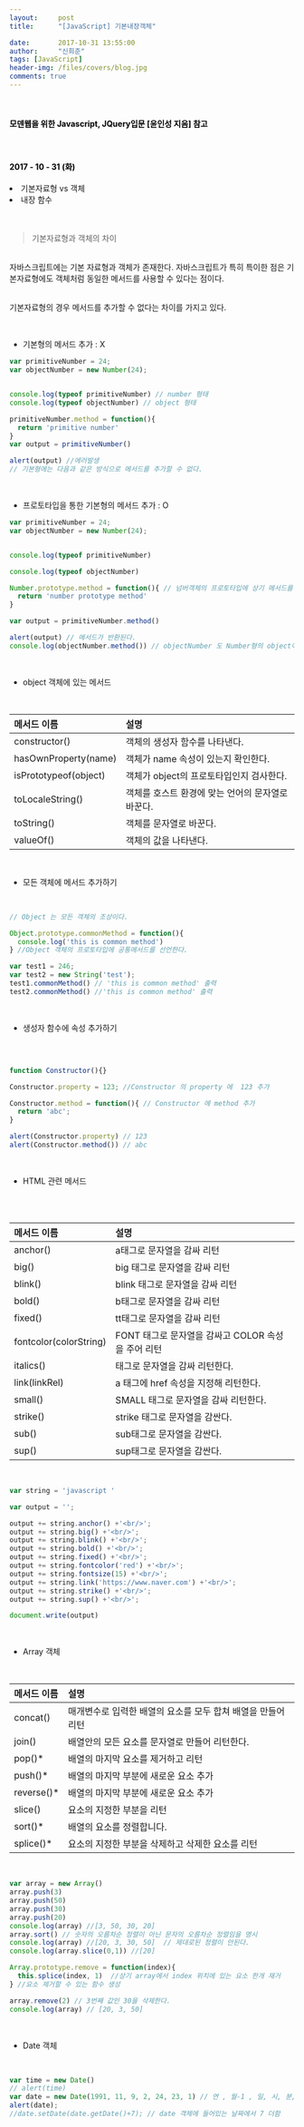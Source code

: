 ```yaml
---
layout:     post
title:      "[JavaScript] 기본내장객체"

date:       2017-10-31 13:55:00
author:     "신희준"
tags: [JavaScript]
header-img: /files/covers/blog.jpg
comments: true
---
```


<head>
 <meta property="og:type" content="website">
 <meta property="og:title" content="JavaScript 기본 내장 객체">
 <meta property="og:description" content="JavaScript 기본 내장 객체">
 <meta property="og:url" content="http://shj7242.github.io/2017/10/31/JavaScript7/">

 <meta name="twitter:card" content="summary">
  <meta name="twitter:title" content="JavaScript 기본 내장 객체">
  <meta name="twitter:description" content="JavaScript 기본 내장 객체">
  <meta name="FACEBOOK:domain" content="http://shj7242.github.io/2017/10/31/JavaScript7/">
  <meta name="facebook:card" content="summary">
   <meta name="facebook:title" content="JavaScript 기본 내장 객체">
   <meta name="facebook:description" content="JavaScript 기본 내장 객체">
   <meta name="facebook:domain" content="http://shj7242.github.io/2017/10/31/JavaScript7/">


 </head>

<br>
<H4 style ="font-weight:bold; color:black;"> 모덴웹을 위한 Javascript, JQuery입문 [윤인성 지음] 참고</H4>
<br>
<H4 style ="font-weight:bold; color : black">2017 - 10 - 31 (화)</H4>
<li>기본자료형 vs 객체</li>
<li>내장 함수</li>

<br>
<br>


> 기본자료형과 객체의 차이

<br>
자바스크립트에는 기본 자료형과 객체가 존재한다. 자바스크립트가 특히 특이한 점은 기본자료형에도 객체처럼 동일한 메서드를 사용할 수 있다는 점이다. <br><br>

기본자료형의 경우 메서드를 추가할 수 없다는 차이를 가지고 있다.

<br>

* 기본형의 메서드 추가 : X

~~~javascript
var primitiveNumber = 24;
var objectNumber = new Number(24);


console.log(typeof primitiveNumber) // number 형태
console.log(typeof objectNumber) // object 형태

primitiveNumber.method = function(){
  return 'primitive number'
}
var output = primitiveNumber()

alert(output) //에러발생
// 기본형에는 다음과 같은 방식으로 메서드를 추가할 수 없다.
~~~

<br>

* 프로토타입을 통한 기본형의 메서드 추가 : O

~~~javascript
var primitiveNumber = 24;
var objectNumber = new Number(24);


console.log(typeof primitiveNumber)

console.log(typeof objectNumber)

Number.prototype.method = function(){ // 넘버객체의 프로토타입에 상기 메서드를 추가한다.
  return 'number prototype method'
}

var output = primitiveNumber.method()

alert(output) // 메서드가 반환된다.
console.log(objectNumber.method()) // objectNumber 도 Number형의 object이므로 상기 메서드를 사용가능
~~~

<br>

* object 객체에 있는 메서드

<br>

| 메서드 이름 |  설명  |
|:--------|:--------|
| constructor() | 객체의 생성자 함수를 나타낸다. |
| hasOwnProperty(name) | 객체가 name 속성이 있는지 확인한다. |
| isPrototypeof(object) | 객체가 object의 프로토타입인지 검사한다. |
| toLocaleString() | 객체를 호스트 환경에 맞는 언어의 문자열로 바꾼다.  |
| toString() | 객체를 문자열로 바꾼다. |
| valueOf() | 객체의 값을 나타낸다. |

<br>

* 모든 객체에 메서드 추가하기

<br>

~~~javascript
// Object 는 모든 객체의 조상이다.

Object.prototype.commonMethod = function(){
  console.log('this is common method')
} //Object 객체의 프로토타입에 공통메서드를 선언한다.

var test1 = 246;
var test2 = new String('test');
test1.commonMethod() // 'this is common method' 출력
test2.commonMethod() //'this is common method' 출력
~~~

<br>

* 생성자 함수에 속성 추가하기

<br>

~~~javascript

function Constructor(){}

Constructor.property = 123; //Constructor 의 property 에  123 추가

Constructor.method = function(){ // Constructor 에 method 추가
  return 'abc';
}

alert(Constructor.property) // 123
alert(Constructor.method()) // abc
~~~

<br>

* HTML 관련 메서드

<br>

<br>

| 메서드 이름 |  설명  |
|:--------|:--------|
| anchor() | a태그로 문자열을 감싸 리턴 |
| big() | big 태그로 문자열을 감싸 리턴 |
| blink() | blink 태그로 문자열을 감싸 리턴 |
| bold() | b태그로 문자열을 감싸 리턴  |
| fixed() | tt태그로 문자열을 감싸 리턴 |
| fontcolor(colorString) | FONT 태그로 문자열을 감싸고 COLOR 속성을 주어 리턴 |
| italics() | 태그로 문자열을 감싸 리턴한다. |
| link(linkRel) | a 태그에 href 속성을 지정해 리턴한다. |
| small() | SMALL 태그로 문자열을 감싸 리턴한다. |
| strike() | strike 태그로 문자열을 감싼다. |
| sub() | sub태그로 문자열을 감싼다. |
| sup() | sup태그로 문자열을 감싼다. |

<br>

~~~javascript
var string = 'javascript '

var output = '';

output += string.anchor() +'<br/>';
output += string.big() +'<br/>';
output += string.blink() +'<br/>';
output += string.bold() +'<br/>';
output += string.fixed() +'<br/>';
output += string.fontcolor('red') +'<br/>';
output += string.fontsize(15) +'<br/>';
output += string.link('https://www.naver.com') +'<br/>';
output += string.strike() +'<br/>';
output += string.sup() +'<br/>';

document.write(output)
~~~

<br>

* Array 객체

<br>


| 메서드 이름 |  설명  |
|:--------|:--------|
| concat() | 매개변수로 입력한 배열의 요소를 모두 합쳐 배열을 만들어 리턴 |
| join() | 배열안의 모든 요소를 문자열로 만들어 리턴한다. |
| pop()* | 배열의 마지막 요소를 제거하고 리턴 |
| push()* | 배열의 마지막 부분에 새로운 요소 추가  |
| reverse()* | 배열의 마지막 부분에 새로운 요소 추가  |
| slice() | 요소의 지정한 부분을 리턴  |
| sort()* | 배열의 요소를 정렬합니다.  |
| splice()* | 요소의 지정한 부분을 삭제하고 삭제한 요소를 리턴  |

<br>

~~~javascript
var array = new Array()
array.push(3)
array.push(50)
array.push(30)
array.push(20)
console.log(array) //[3, 50, 30, 20]
array.sort() // 숫자의 오름차순 정렬이 아닌 문자의 오름차순 정렬임을 명시
console.log(array) //[20, 3, 30, 50]  // 제대로된 정렬이 안된다.
console.log(array.slice(0,1)) //[20]

Array.prototype.remove = function(index){
  this.splice(index, 1)  //상기 array에서 index 위치에 있는 요소 한개 재거
} //요소 제거할 수 있는 함수 생성

array.remove(2) // 3번째 값인 30을 삭제한다.
console.log(array) // [20, 3, 50]
~~~

<br>

* Date 객체

<br>

~~~JavaScript
var time = new Date()
// alert(time)
var date = new Date(1991, 11, 9, 2, 24, 23, 1) // 연 , 월-1 , 일, 시, 분, 초 , 밀리 초 순서로 들어감
alert(date);
//date.setDate(date.getDate()+7); // date 객체에 들어있는 날짜에서 7 더함
~~~
